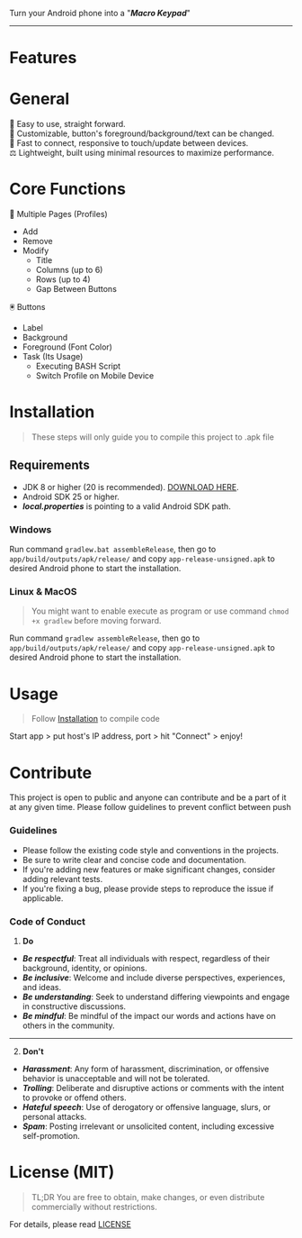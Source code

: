Turn your Android phone into a "**_Macro Keypad_**"

---

# Features

# General

🎯 Easy to use, straight forward.<br>
🔲 Customizable, button's foreground/background/text can be changed.<br>
🚀 Fast to connect, responsive to touch/update between devices.<br>
⚖️ Lightweight, built using minimal resources to maximize performance.

# Core Functions

📑 Multiple Pages (Profiles)

- Add
- Remove
- Modify
    - Title
    - Columns (up to 6)
    - Rows (up to 4)
    - Gap Between Buttons

🖲️ Buttons

- Label
- Background
- Foreground (Font Color)
- Task (Its Usage)
    - Executing BASH Script
    - Switch Profile on Mobile Device

# Installation

> These steps will only guide you to compile this project to .apk file

## Requirements

- JDK 8 or higher (20 is recommended). [DOWNLOAD HERE](https://jdk.java.net/20/).
- Android SDK 25 or higher.
- **_local.properties_** is pointing to a valid Android SDK path.

### Windows

Run command `gradlew.bat assembleRelease`, then go to `app/build/outputs/apk/release/` and copy `app-release-unsigned.apk` to desired Android phone to start the installation.

### Linux & MacOS

> You might want to enable execute as program or use command `chmod +x gradlew` before moving forward.

Run command `gradlew assembleRelease`, then go to `app/build/outputs/apk/release/` and copy `app-release-unsigned.apk` to desired Android phone to start the installation.

# Usage

> Follow [Installation](#installation) to compile code

Start app > put host's IP address, port > hit "Connect" > enjoy!

# Contribute

This project is open to public and anyone can contribute and be a part of it at any given time.
Please follow guidelines to prevent conflict between push

### Guidelines

* Please follow the existing code style and conventions in the projects.
* Be sure to write clear and concise code and documentation.
* If you're adding new features or make significant changes, consider adding relevant tests.
* If you're fixing a bug, please provide steps to reproduce the issue if applicable.

### Code of Conduct

1. **Do**

* **_Be respectful_**: Treat all individuals with respect, regardless of their background, identity, or opinions.
* **_Be inclusive_**: Welcome and include diverse perspectives, experiences, and ideas.
* **_Be understanding_**: Seek to understand differing viewpoints and engage in constructive discussions.
* **_Be mindful_**: Be mindful of the impact our words and actions have on others in the community.

---

2. **Don't**

* **_Harassment_**: Any form of harassment, discrimination, or offensive behavior is unacceptable and will not be tolerated.
* **_Trolling_**: Deliberate and disruptive actions or comments with the intent to provoke or offend others.
* **_Hateful speech_**: Use of derogatory or offensive language, slurs, or personal attacks.
* **_Spam_**: Posting irrelevant or unsolicited content, including excessive self-promotion.

# License (MIT)

> TL;DR You are free to obtain, make changes, or even distribute commercially without restrictions.

For details, please read [LICENSE](LICENSE.md)
